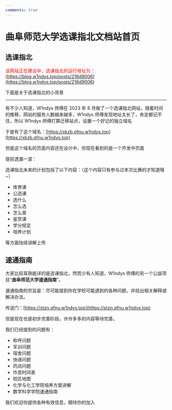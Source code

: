 ```yaml
---
comments: true
---
```




# 曲阜师范大学选课指北文档站首页

## **选课指北**

<span style="color:#FF0000;">该网站正在建设中，选课指北的运行地址为：[https://blog.w1ndys.top/posts/216d9006](https://blog.w1ndys.top/posts/216d9006)</span>

下面是关于选课指北的小背景

---

有不少人知道，W1ndys 师傅在 2023 年 8 月做了一个选课指北网站，随着时间的推移，网站的服务人数越来越多，W1ndys 师傅发现地址太长了，肯定都记不住，所以 W1ndys 师傅打算迁移站点，设置一个好记的独立域名

于是有了这个域名：[https://xkzb.qfnu.w1ndys.top](https://xkzb.qfnu.w1ndys.top)

但是这个域名的页面内容还在设计中，你现在看到的是一个开发中页面

提前透漏一波：

选课指北未来的计划包括了以下内容：（这个内容只有参与过本次比赛的才知道哦~）

- 体育课
- 公选课
- 选什么
- 怎么选
- 怎么查
- 鉴赏课
- 学分规定
- 培养计划

等方面陆续讲解上传

## **速通指南**

大家比较耳熟能详的是选课指北，然而少有人知道，W1ndys 师傅的另一个公益项目“**曲阜师范大学速通指南**”。

速通指南的宗旨是：尽可能提到你在学校可能遇到的各种问题，并给出相关解释或解决办法。

传送门：[https://stzn.qfnu.w1ndys.top](https://stzn.qfnu.w1ndys.top)

但是现在也是初步完善阶段，许许多多的内容等待完善。

我们已经提到的问题有：

- 称呼问题
- 军训问题
- 宿舍问题
- 快递问题
- 药店问题
- 作息时间表
- 校区地图
- 化学与化工学院培养方案讲解
- 数学科学学院速通指南

我们欢迎你提供各种有效信息，期待你的加入
